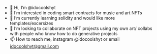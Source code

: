 - 👋 Hi, I’m @idocoolshyt
- 👀 I’m interested in coding smart contracts for music and art NFTs 
- 🌱 I’m currently learning solidity and would like more templates/excersizes 
- 💞️ I’m looking to collaborate on NFT projects using my own art/ collabs with people who know how to do generative projects 
- 📫 How to reach me, instagram @idocoolshyt or email idocoolshyt@gmail.com

<!---
idocoolshyt/idocoolshyt is a ✨ special ✨ repository because its `README.md` (this file) appears on your GitHub profile.
You can click the Preview link to take a look at your changes.
--->
